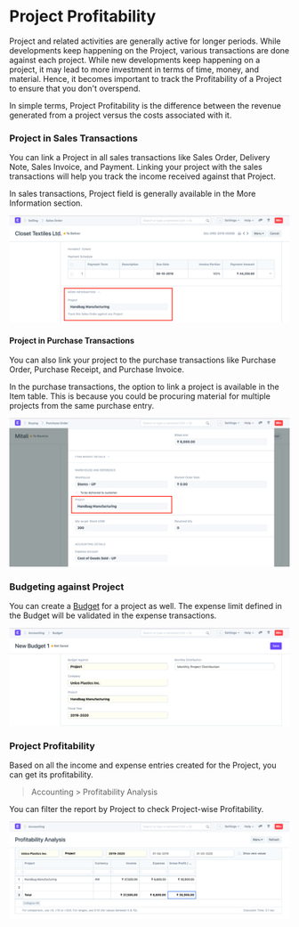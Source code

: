 
# Project Profitability



Project and related activities are generally active for longer periods. While developments keep happening on the Project, various transactions are done against each project. While new developments keep happening on a project, it may lead to more investment in terms of time, money, and material. Hence, it becomes important to track the Profitability of a Project to ensure that you don't overspend.


In simple terms, Project Profitability is the difference between the revenue generated from a project versus the costs associated with it.


### Project in Sales Transactions


You can link a Project in all sales transactions like Sales Order, Delivery Note, Sales Invoice, and Payment. Linking your project with the sales transactions will help you track the income received against that Project.


In sales transactions, Project field is generally available in the More Information section.


![Project in Sales](/files/projects-sales-order.png)


#### Project in Purchase Transactions


You can also link your project to the purchase transactions like Purchase Order, Purchase Receipt, and Purchase Invoice.


In the purchase transactions, the option to link a project is available in the Item table. This is because you could be procuring material for multiple projects from the same purchase entry.


![Project in Purchases](/files/projects-purchase-order.png)


### Budgeting against Project


You can create a [Budget](/docs/en/accounts/budgeting) for a project as well. The expense limit defined in the Budget will be validated in the expense transactions.


![Project Budgeting](/files/project-budgeting.png)


### Project Profitability


Based on all the income and expense entries created for the Project, you can get its profitability.


> Accounting > Profitability Analysis


You can filter the report by Project to check Project-wise Profitability.


![Project Profitability](/files/projects-profitability.png)




